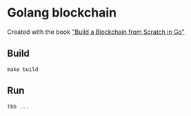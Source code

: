 # Golang blockchain

Created with the book ["Build a Blockchain from Scratch in Go"](https://web3.coach/#book)


## Build

```
make build
```

## Run

```
tbb ...
```
